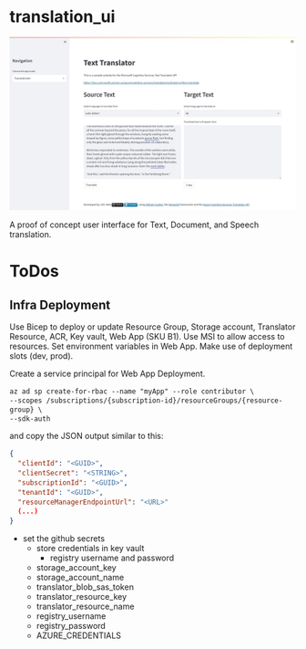 # translation_ui

![UI](assets/UI.jpg)

A proof of concept user interface for Text, Document, and Speech translation.

# ToDos

## Infra Deployment

Use Bicep to deploy or update Resource Group, Storage account, Translator Resource, ACR, Key vault, Web App (SKU B1). Use MSI to allow access to resources. Set environment variables in Web App. Make use of deployment slots (dev, prod).

Create a service principal for Web App Deployment.

```CLI
az ad sp create-for-rbac --name "myApp" --role contributor \
--scopes /subscriptions/{subscription-id}/resourceGroups/{resource-group} \
--sdk-auth
```

and copy the JSON output similar to this:

```JSON
{
  "clientId": "<GUID>",
  "clientSecret": "<STRING>",
  "subscriptionId": "<GUID>",
  "tenantId": "<GUID>",
  "resourceManagerEndpointUrl": "<URL>"
  (...)
}
```

- set the github secrets
  - store credentials in key vault
    - registry username and password
  - storage_account_key
  - storage_account_name
  - translator_blob_sas_token
  - translator_resource_key
  - translator_resource_name
  - registry_username
  - registry_password
  - AZURE_CREDENTIALS
